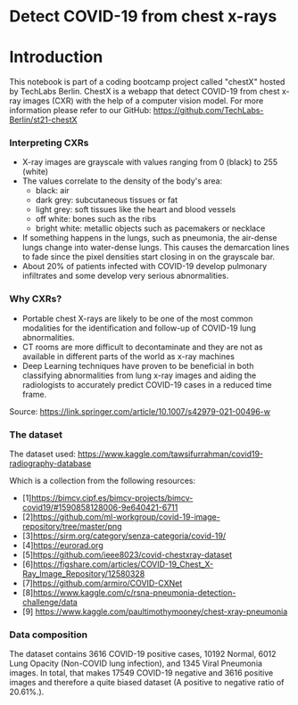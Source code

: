 # Detect COVID-19 from chest x-rays
# Introduction
This notebook is part of a coding bootcamp project called "chestX" hosted by TechLabs Berlin. ChestX is a webapp that detect COVID-19 from chest x-ray images (CXR) with the help of a computer vision model. For more information please refer to our GitHub: https://github.com/TechLabs-Berlin/st21-chestX

### Interpreting CXRs
- X-ray images are grayscale with values ranging from 0 (black) to 255 (white) 
- The values correlate to the density of the body's area:
    - black: air 
    - dark grey: subcutaneous tissues or fat
    - light grey: soft tissues like the heart and blood vessels 
    - off white: bones such as the ribs
    - bright white: metallic objects such as pacemakers or necklace 
- If something happens in the lungs, such as pneumonia, the air-dense lungs change into water-dense lungs. This causes the demarcation lines to fade since the pixel densities start closing in on the grayscale bar.
- About 20% of patients infected with COVID-19 develop pulmonary infiltrates and some develop very serious abnormalities. 

### Why CXRs?
- Portable chest X-rays are likely to be one of the most common modalities for the identification and follow-up of COVID-19 lung abnormalities.
- CT rooms are more difficult to decontaminate and they are not as available in different parts of the world as x-ray machines
- Deep Learning techniques have proven to be beneficial in both classifying abnormalities from lung x-ray images and aiding the radiologists to accurately predict COVID-19 cases in a reduced time frame.

Source: https://link.springer.com/article/10.1007/s42979-021-00496-w

### The dataset
The dataset used: https://www.kaggle.com/tawsifurrahman/covid19-radiography-database 

Which is a collection from the following resources:
- [1]https://bimcv.cipf.es/bimcv-projects/bimcv-covid19/#1590858128006-9e640421-6711
- [2]https://github.com/ml-workgroup/covid-19-image-repository/tree/master/png
- [3]https://sirm.org/category/senza-categoria/covid-19/
- [4]https://eurorad.org
- [5]https://github.com/ieee8023/covid-chestxray-dataset
- [6]https://figshare.com/articles/COVID-19_Chest_X-Ray_Image_Repository/12580328
- [7]https://github.com/armiro/COVID-CXNet
- [8]https://www.kaggle.com/c/rsna-pneumonia-detection-challenge/data
- [9] https://www.kaggle.com/paultimothymooney/chest-xray-pneumonia

### Data composition
The dataset contains 3616 COVID-19 positive cases, 10192 Normal, 6012 Lung Opacity (Non-COVID lung infection), and 1345 Viral Pneumonia images. In total, that makes 17549 COVID-19 negative and 3616 positive images and therefore a quite biased dataset (A positive to negative ratio of 20.61%.).
